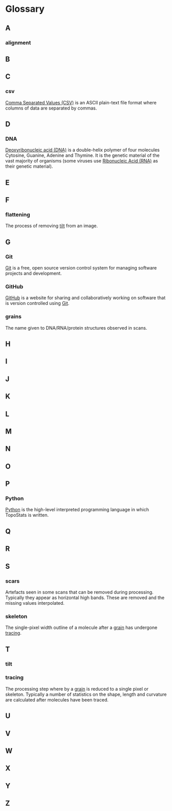 # Glossary

## A

### alignment

## B

## C

### csv

[Comma Separated Values (CSV)](https://en.wikipedia.org/wiki/Comma-separated_values) is an ASCII plain-text file format
where columns of data are separated by commas.

## D

### DNA

[Deoxyribonucleic acid (DNA)](https://en.wikipedia.org/wiki/DNA) is a double-helix polymer of four molecules Cytosine,
Guanine, Adenine and Thymine. It is the genetic material of the vast majority of organisms (some viruses use
[Ribonucleic Acid (RNA)](https://en.wikipedia.org/wiki/RNA) as their genetic material).

## E

## F

### flattening

The process of removing [tilt](glossary.md#tilt) from an image.

## G

### Git

[Git](https://git-scm.com) is a free, open source version control system for managing software projects and development.

### GitHub

[GitHub](https://www.github.com) is a website for sharing and collaboratively working on software that is version
controlled using [Git](glossary.md#git).

### grains

The name given to DNA/RNA/protein structures observed in scans.

## H

## I

## J

## K

## L

## M

## N

## O

## P

### Python

[Python](https://www.python.org/) is the high-level interpreted programming language in which TopoStats is written.

## Q

## R

## S

### scars

Artefacts seen in some scans that can be removed during processing. Typically they appear as horizontal high
bands. These are removed and the missing values interpolated.

### skeleton

The single-pixel width outline of a molecule after a [grain](glossary.md#grain) has undergone [tracing](glossary.md#tracing).

## T

### tilt

### tracing

The processing step where by a [grain](glossary.md#grain) is reduced to a single pixel or skeleton. Typically a number of
statistics on the shape, length and curvature are calculated after molecules have been traced.

## U

## V

## W

## X

## Y

## Z
